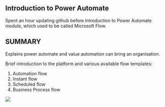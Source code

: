 ## Introduction to Power Automate

Spent an hour updating github before Introduction to Power Automate module, which used to be called Microsoft Flow. 

## SUMMARY

Explains power automate and value automation can bring an organisation. 

Brief introduction to the platform and various available flow templates:

1. Automation flow
2. Instant flow
3. Scheduled flow
4. Business Process flow

<p align="centre">
  <image src="what-is-power-automate.png">
</p>
